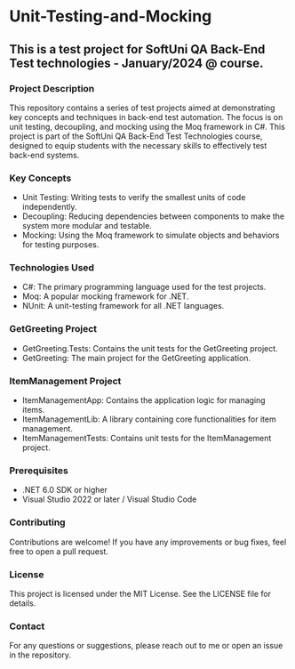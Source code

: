 # Unit-Testing-and-Mocking
## This is a test project for SoftUni QA Back-End Test technologies - January/2024 @ course.

### Project Description
This repository contains a series of test projects aimed at demonstrating key concepts and techniques in back-end test automation. The focus is on unit testing, decoupling, and mocking using the Moq framework in C#. This project is part of the SoftUni QA Back-End Test Technologies course, designed to equip students with the necessary skills to effectively test back-end systems.

### Key Concepts
- Unit Testing: Writing tests to verify the smallest units of code independently.
- Decoupling: Reducing dependencies between components to make the system more modular and testable.
- Mocking: Using the Moq framework to simulate objects and behaviors for testing purposes.
### Technologies Used
- C#: The primary programming language used for the test projects.
- Moq: A popular mocking framework for .NET.
- NUnit: A unit-testing framework for all .NET languages.
### GetGreeting Project
- GetGreeting.Tests: Contains the unit tests for the GetGreeting project.
- GetGreeting: The main project for the GetGreeting application.
### ItemManagement Project
- ItemManagementApp: Contains the application logic for managing items.
- ItemManagementLib: A library containing core functionalities for item management.
- ItemManagementTests: Contains unit tests for the ItemManagement project.
### Prerequisites
- .NET 6.0 SDK or higher
- Visual Studio 2022 or later / Visual Studio Code
### Contributing
Contributions are welcome! If you have any improvements or bug fixes, feel free to open a pull request.
### License
This project is licensed under the MIT License. See the LICENSE file for details.
### Contact
For any questions or suggestions, please reach out to me or open an issue in the repository.
